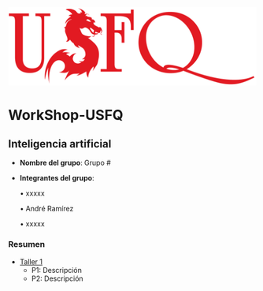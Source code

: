 ![USFQ-LOGO](/Taller1/images/usfq-red.png)
# WorkShop-USFQ
## Inteligencia artificial

- **Nombre del grupo**: Grupo #
- **Integrantes del grupo**:

    • xxxxx

    • André Ramírez

    • xxxxx

### Resumen
- [Taller 1](/Taller1/README.md)
  - P1: Descripción 
  - P2: Descripción

